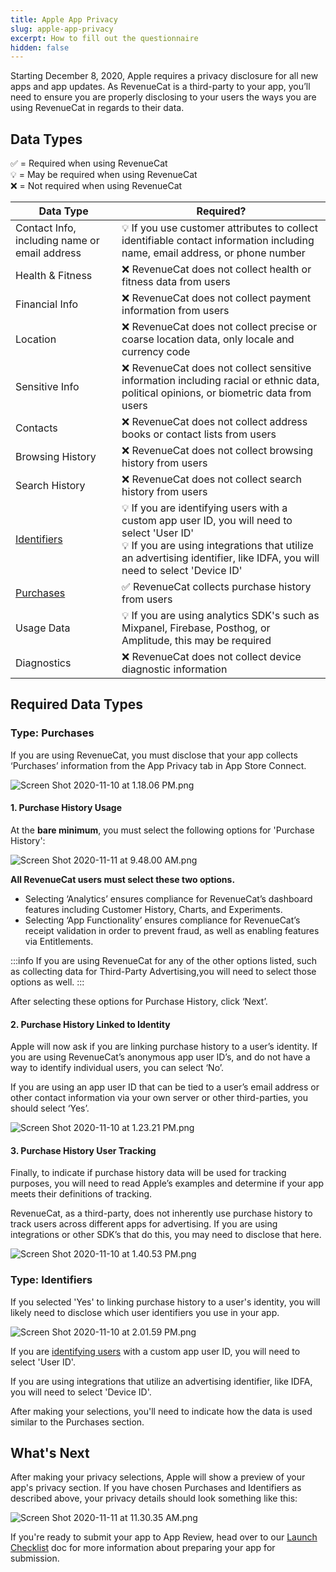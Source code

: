 ```yaml
---
title: Apple App Privacy
slug: apple-app-privacy
excerpt: How to fill out the questionnaire
hidden: false
---
```


Starting December 8, 2020, Apple requires a privacy disclosure for all new apps and app updates. As RevenueCat is a third-party to your app, you’ll need to ensure you are properly disclosing to your users the ways you are using RevenueCat in regards to their data.

## Data Types

✅ = Required when using RevenueCat  
💡 = May be required when using RevenueCat  
❌ = Not required when using RevenueCat

| Data Type                                                                                      | Required?                                                                                                                                                                                                                 |
| ---------------------------------------------------------------------------------------------- | ------------------------------------------------------------------------------------------------------------------------------------------------------------------------------------------------------------------------- |
| Contact Info, including name or email address                                                  | 💡 If you use customer attributes to collect identifiable contact information including name, email address, or phone number                                                                                              |
| Health & Fitness                                                                               | ❌ RevenueCat does not collect health or fitness data from users                                                                                                                                                          |
| Financial Info                                                                                 | ❌ RevenueCat does not collect payment information from users                                                                                                                                                             |
| Location                                                                                       | ❌ RevenueCat does not collect precise or coarse location data, only locale and currency code                                                                                                                             |
| Sensitive Info                                                                                 | ❌ RevenueCat does not collect sensitive information including racial or ethnic data, political opinions, or biometric data from users                                                                                    |
| Contacts                                                                                       | ❌ RevenueCat does not collect address books or contact lists from users                                                                                                                                                  |
| Browsing History                                                                               | ❌ RevenueCat does not collect browsing history from users                                                                                                                                                                |
| Search History                                                                                 | ❌ RevenueCat does not collect search history from users                                                                                                                                                                  |
| [Identifiers](/platform-resources/apple-platform-resources/apple-app-privacy#type-identifiers) | 💡 If you are identifying users with a custom app user ID, you will need to select 'User ID'<br />💡 If you are using integrations that utilize an advertising identifier, like IDFA, you will need to select 'Device ID' |
| [Purchases](/platform-resources/apple-platform-resources/apple-app-privacy#type-purchases)     | ✅ RevenueCat collects purchase history from users                                                                                                                                                                        |
| Usage Data                                                                                     | 💡 If you are using analytics SDK's such as Mixpanel, Firebase, Posthog, or Amplitude, this may be required                                                                                                               |
| Diagnostics                                                                                    | ❌ RevenueCat does not collect device diagnostic information                                                                                                                                                              |

## Required Data Types

### Type: Purchases

If you are using RevenueCat, you must disclose that your app collects ‘Purchases’ information from the App Privacy tab in App Store Connect.

![Screen Shot 2020-11-10 at 1.18.06 PM.png](/images/2232c73-Screen_Shot_2020-11-10_at_1.18.06_PM_b358ca0644f6c521ffff666d8d3f7206.png)

#### 1. Purchase History Usage

At the **bare minimum**, you must select the following options for 'Purchase History':

![Screen Shot 2020-11-11 at 9.48.00 AM.png](/images/2330c00-Screen_Shot_2020-11-11_at_9.48.00_AM_24c170525027cbac4606aebb0d1aeca8.png)

**All RevenueCat users must select these two options.**

- Selecting ‘Analytics’ ensures compliance for RevenueCat’s dashboard features including Customer History, Charts, and Experiments.
- Selecting ‘App Functionality’ ensures compliance for RevenueCat’s receipt validation in order to prevent fraud, as well as enabling features via Entitlements.

:::info
If you are using RevenueCat for any of the other options listed, such as collecting data for Third-Party Advertising,you will need to select those options as well.
:::

After selecting these options for Purchase History, click ‘Next’.

#### 2. Purchase History Linked to Identity

Apple will now ask if you are linking purchase history to a user’s identity. If you are using RevenueCat’s anonymous app user ID’s, and do not have a way to identify individual users, you can select ‘No’.

If you are using an app user ID that can be tied to a user’s email address or other contact information via your own server or other third-parties, you should select ‘Yes’.

![Screen Shot 2020-11-10 at 1.23.21 PM.png](/images/1520bb4-Screen_Shot_2020-11-10_at_1.23.21_PM_f3e428ea3afe309e1694d915f409e7fc.png)

#### 3. Purchase History User Tracking

Finally, to indicate if purchase history data will be used for tracking purposes, you will need to read Apple’s examples and determine if your app meets their definitions of tracking.

RevenueCat, as a third-party, does not inherently use purchase history to track users across different apps for advertising. If you are using integrations or other SDK’s that do this, you may need to disclose that here.

![Screen Shot 2020-11-10 at 1.40.53 PM.png](/images/e9c42f6-Screen_Shot_2020-11-10_at_1.40.53_PM_c0950e0272874f05f955bd80e868518d.png)

### Type: Identifiers

If you selected 'Yes' to linking purchase history to a user's identity, you will likely need to disclose which user identifiers you use in your app.

![Screen Shot 2020-11-10 at 2.01.59 PM.png](/images/191ea58-Screen_Shot_2020-11-10_at_2.01.59_PM_f5cabe0552bb9055fd9ba9f0afdac68f.png)

If you are [identifying users](/customers/user-ids) with a custom app user ID, you will need to select 'User ID'.

If you are using integrations that utilize an advertising identifier, like IDFA, you will need to select 'Device ID'.

After making your selections, you'll need to indicate how the data is used similar to the Purchases section.

## What's Next

After making your privacy selections, Apple will show a preview of your app's privacy section. If you have chosen Purchases and Identifiers as described above, your privacy details should look something like this:

![Screen Shot 2020-11-11 at 11.30.35 AM.png](/images/8906e83-Screen_Shot_2020-11-11_at_11.30.35_AM_029440ef978daef4e98c0c0c22991b8b.png)

If you're ready to submit your app to App Review, head over to our [Launch Checklist](/test-and-launch/launch-checklist) doc for more information about preparing your app for submission.
